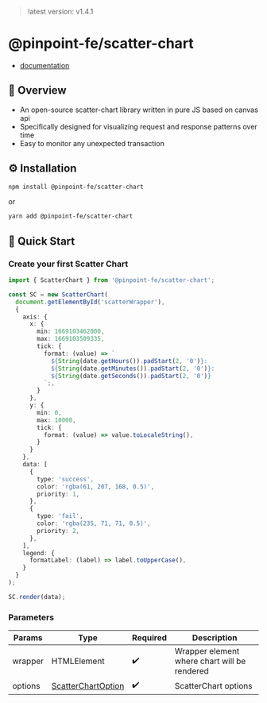 > latest version: v1.4.1

# @pinpoint-fe/scatter-chart
- [documentation](https://pinpoint-apm.github.io/pinpoint-fe-docs/scatterchart/introduction)

## 🔎 Overview

- An open-source scatter-chart library written in pure JS based on canvas api
- Specifically designed for visualizing request and response patterns over time
- Easy to monitor any unexpected transaction

## ⚙️ Installation
```sh
npm install @pinpoint-fe/scatter-chart
```

or 

```sh
yarn add @pinpoint-fe/scatter-chart
```

## 🚀 Quick Start

### Create your first Scatter Chart

```typescript
import { ScatterChart } from '@pinpoint-fe/scatter-chart';

const SC = new ScatterChart(
  document.getElementById('scatterWrapper'), 
  {
    axis: {
      x: {
        min: 1669103462000,
        max: 1669103509335,
        tick: {
          format: (value) => `
            ${String(date.getHours()).padStart(2, '0')}:
            ${String(date.getMinutes()).padStart(2, '0')}:
            ${String(date.getSeconds()).padStart(2, '0')}
          `;,
        }
      },
      y: {
        min: 0,
        max: 10000,
        tick: {
          format: (value) => value.toLocaleString(),
        }
      }
    },
    data: [
      {
        type: 'success',
        color: 'rgba(61, 207, 168, 0.5)',
        priority: 1,
      },
      {
        type: 'fail',
        color: 'rgba(235, 71, 71, 0.5)',
        priority: 2,
      },
    ],
    legend: {
      formatLabel: (label) => label.toUpperCase(),
    }
  }
);

SC.render(data);
```

### Parameters

| Params | Type | Required | Description |
| --- | --- | --- | --- |
| wrapper | HTMLElement | ✔️ | Wrapper element where chart will be rendered |
| options | <a href="https://pinpoint-apm.github.io/pinpoint-fe-docs/scatterchart/guide/options">ScatterChartOption</a> | ✔️ | ScatterChart options |
